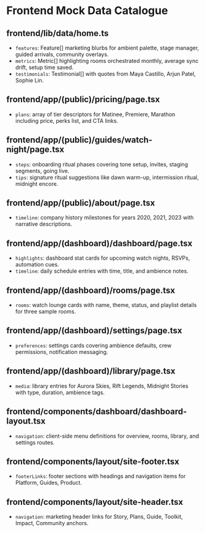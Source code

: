 # Frontend Mock Data Catalogue

## frontend/lib/data/home.ts
- `features`: Feature[] marketing blurbs for ambient palette, stage manager, guided arrivals, community overlays.
- `metrics`: Metric[] highlighting rooms orchestrated monthly, average sync drift, setup time saved.
- `testimonials`: Testimonial[] with quotes from Maya Castillo, Arjun Patel, Sophie Lin.

## frontend/app/(public)/pricing/page.tsx
- `plans`: array of tier descriptors for Matinee, Premiere, Marathon including price, perks list, and CTA links.

## frontend/app/(public)/guides/watch-night/page.tsx
- `steps`: onboarding ritual phases covering tone setup, invites, staging segments, going live.
- `tips`: signature ritual suggestions like dawn warm-up, intermission ritual, midnight encore.

## frontend/app/(public)/about/page.tsx
- `timeline`: company history milestones for years 2020, 2021, 2023 with narrative descriptions.

## frontend/app/(dashboard)/dashboard/page.tsx
- `highlights`: dashboard stat cards for upcoming watch nights, RSVPs, automation cues.
- `timeline`: daily schedule entries with time, title, and ambience notes.

## frontend/app/(dashboard)/rooms/page.tsx
- `rooms`: watch lounge cards with name, theme, status, and playlist details for three sample rooms.

## frontend/app/(dashboard)/settings/page.tsx
- `preferences`: settings cards covering ambience defaults, crew permissions, notification messaging.

## frontend/app/(dashboard)/library/page.tsx
- `media`: library entries for Aurora Skies, Rift Legends, Midnight Stories with type, duration, ambience tags.

## frontend/components/dashboard/dashboard-layout.tsx
- `navigation`: client-side menu definitions for overview, rooms, library, and settings routes.

## frontend/components/layout/site-footer.tsx
- `footerLinks`: footer sections with headings and navigation items for Platform, Guides, Product.

## frontend/components/layout/site-header.tsx
- `navigation`: marketing header links for Story, Plans, Guide, Toolkit, Impact, Community anchors.
